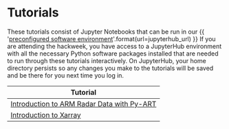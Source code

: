 # Tutorials

These tutorials consist of Jupyter Notebooks that can be run in our
{{ '[preconfigured software environment]({url})'.format(url=jupyterhub_url) }}
If you are attending the hackweek, you have access to a JupyterHub environment
with all the necessary Python software packages installed that are needed to run
through these tutorials interactively. On JupyterHub, your home directory persists
so any changes you make to the tutorials will be saved and be there for you next
time you log in.

| Tutorial                                                                                           |
|----------------------------------------------------------------------------------------------------|
| [Introduction to ARM Radar Data with Py-ART](./pyart/pyart-basics.ipynb)                           |
| [Introduction to Xarray](./xarray/xarray-intro.ipynb)                                              |